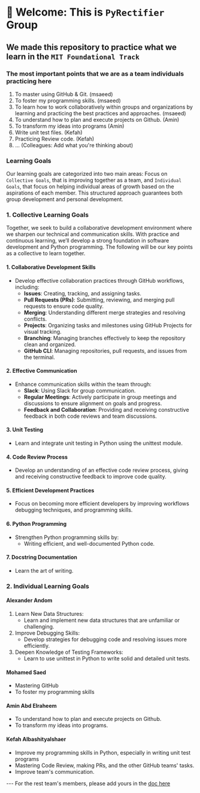# 👋 Welcome: This is `PyRectifier` Group

## We made this repository to practice what we learn in the `MIT Foundational Track`

### The most important points that we are as a team individuals practicing here

1. To master using GitHub & Git. (msaeed)
2. To foster my programming skills. (msaeed)
3. To learn how to work collaboratively within groups and organizations by
    learning and practicing the best practices and approaches. (msaeed)
4. To understand how to plan and execute projects on Github. (Amin)
5. To transform my ideas into programs (Amin)
6. Write unit test files. (Kefah)
7. Practicing Review code. (Kefah)
8. ... (Colleagues: Add what you're thinking about)

### Learning Goals

 Our learning goals are categorized into two main areas: Focus on `Collective
 Goals`, that is improving together as a team, and `Individual Goals`, that
 focus on helping individual areas of growth based on the aspirations of each
 member. This structured approach guarantees both group development and
 personal development.

### 1. Collective Learning Goals

   Together, we seek to build a collaborative development environment where
    we sharpen our technical and communication skills. With practice and
    continuous learning, we’ll develop a strong foundation in software
    development and Python programming. The following will be our key points
     as a collective to learn together.

#### 1. Collaborative Development Skills

- Develop effective collaboration practices through GitHub workflows, including:
  - **Issues**: Creating, tracking, and assigning tasks.
  - **Pull Requests (PRs)**: Submitting, reviewing, and merging pull requests
  to ensure code quality.
  - **Merging**: Understanding different merge strategies and resolving conflicts.
  - **Projects**: Organizing tasks and milestones using GitHub Projects for
    visual tracking.
  - **Branching**: Managing branches effectively to keep the repository clean
   and organized.
  - **GitHub CLI**: Managing repositories, pull requests, and issues from the terminal.

#### 2. Effective Communication

- Enhance communication skills within the team through:
  - **Slack**: Using Slack for group communication.
  - **Regular Meetings**: Actively participate in group meetings and
  discussions to ensure alignment on goals and progress.
  - **Feedback and Collaboration**: Providing and receiving constructive
  feedback in both code reviews and team discussions.

#### 3. Unit Testing

- Learn and integrate unit testing in Python using the unittest module.

#### 4. Code Review Process

- Develop an understanding of an effective code review process, giving and
  receiving constructive feedback to improve code quality.

#### 5. Efficient Development Practices

- Focus on becoming more efficient developers by improving workflows
  debugging techniques, and programming skills.

#### 6. Python Programming

- Strengthen Python programming skills by:
  - Writing efficient, and well-documented Python code.

#### 7. Docstring Documentation

- Learn the art of writing.

### 2. Individual Learning Goals

#### **Alexander Andom**

   1. Learn New Data Structures:
      - Learn and implement new data structures that are unfamiliar or challenging.
   2. Improve Debugging Skills:
      - Develop strategies for debugging code and resolving issues more efficiently.
   3. Deepen Knowledge of Testing Frameworks:
      - Learn to use unittest in Python to write solid and detailed unit tests.

#### **Mohamed Saed**

- Mastering GitHub
- To foster my programming skills

#### **Amin Abd Elraheem**

- To understand how to plan and execute projects on Github.
- To transform my ideas into programs.

#### **Kefah Albashityalshaer**

- Improve my programming skills in Python, especially in writing unit test programs
- Mastering Code Review, making PRs, and the other GitHub teams' tasks.
- Improve team's communication.

--- For the rest team's members, please add yours in the [doc here](https://docs.google.com/document/d/1A2wzylXGlXTTitTcOhgHJp50BXqLRtqdoCEJ2TlCaM0/edit?tab=t.0)
